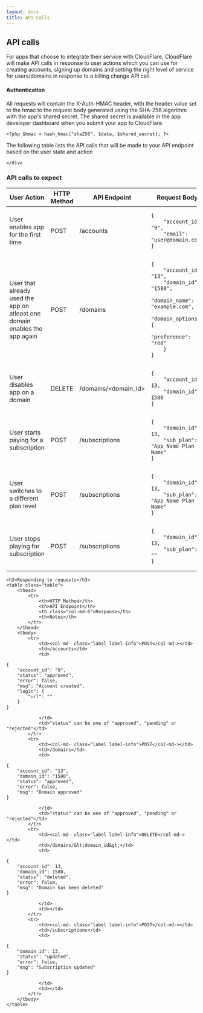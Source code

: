 ```yaml
---
layout: docs
title: API Calls
---
```


<div class="row">
    <h2>API calls</h2>
    <div class="col-md-6">
        <p>
            For apps that choose to integrate their service with CloudFlare, CloudFlare will make API calls in response 
            to user actions which you can use for creating accounts, signing up domains and setting the right level of service 
            for users/domains in response to a billing change API call.
        </p>
    </div>
    <div class="col-md-6">
        <h4>Authentication</h4>
        <p>
            All requests will contain the X-Auth-HMAC header, with the header value set to the hmac to the request body generated 
            using the SHA-256 algorithm with the app's shared secret. The shared secret is available in the app developer dashboard when you 
            submit your app to CloudFlare.
            <pre class="highlight php"><code class="php">&lt;?php $hmac = hash_hmac(&quot;sha256&quot;, $data, $shared_secret); ?&gt;</code></pre>
        </p>
    </div>
    <div class="col-md-6">
        <p>
            The following table lists the API calls that will be made to your API endpoint based on the user state and action
        </p>
    </div>
    <div class="col-md-2">
        
    </div>
</div>
<div class="row">
    <h3>API calls to expect</h3>
    <table class="table">
        <thead>
            <tr>
                <th>User Action</th>
                <th>HTTP Method</th>
                <th>API Endpoint</th>
                <th class="col-md-6">Request Body</th>
            </tr>
        </thead>
        <tbody>
            <tr>
                <td>User enables app for the first time</td>
                <td><col-md- class="label label-info">POST</col-md-></td>
                <td>/accounts</td>
                <td>
<pre><code class="json">{
    "account_id": "9",
    "email": "user@domain.com"
}
</code></pre>
                </td>
            </tr>
            <tr>
                <td>User that already used the app on atleast one domain enables the app again</td>
                <td><col-md- class="label label-info">POST</col-md-></td>
                <td>/domains</td>
                <td>
<pre><code class="json">{
    "account_id": "13",
    "domain_id": "1580",
    "domain_name": "example.com",
    "domain_options": {
        "preference": "red"
    }
}
</code></pre>
                </td>
            </tr>
            <tr>
                <td>User disables app on a domain</td>
                <td><col-md- class="label label-info">DELETE</col-md-></td>
                <td>/domains/&lt;domain_id&gt;</td>
                <td>
<pre><code class="json">{
    "account_id": 13,
    "domain_id": 1580
}
</code></pre>
                </td>
            </tr>
            <tr>
                <td>User starts paying for a subscription</td>
                <td><col-md- class="label label-info">POST</col-md-></td>
                <td>/subscriptions</td>
                <td>
<pre><code class="json">{
    "domain_id": 13,
    "sub_plan": "App Name Plan Name"
}
</code></pre>
                </td>
            </tr>
            <tr>
                <td>User switches to a different plan level</td>
                <td><col-md- class="label label-info">POST</col-md-></td>
                <td>/subscriptions</td>
                <td>
<pre><code class="json">{
    "domain_id": 13,
    "sub_plan": "App Name Plan Name"
}
</code></pre>
                </td>
            </tr>
            <tr>
                <td>User stops playing for subscription</td>
                <td><col-md- class="label label-info">POST</col-md-></td>
                <td>/subscriptions</td>
                <td>
<pre><code class="json">{
    "domain_id": 13,
    "sub_plan": ""
}
</code></pre>
                </td>
            </tr>
        </tbody>
    </table>
    
    <h3>Responding to requests</h3>
    <table class="table">
        <thead>
            <tr>
                <th>HTTP Method</th>
                <th>API Endpoint</th>
                <th class="col-md-6">Response</th>
                <th>Notes</th>
            </tr>
        </thead>
        <tbody>
            <tr>
                <td><col-md- class="label label-info">POST</col-md-></td>
                <td>/accounts</td>
                <td>
<pre><code class="json">{
    "account_id": "9",
    "status": "approved",
    "error": false,
    "msg": "Account created",
    "login": {
        "url": "<url that can identify the user, we will add a signature param for authentication>"
    }
}
</code></pre>
                </td>
                <td>"status" can be one of "approved", "pending" or "rejected"</td>
            </tr>
            <tr>
                <td><col-md- class="label label-info">POST</col-md-></td>
                <td>/domains</td>
                <td>
<pre><code class="json">{
    "account_id": "13",
    "domain_id": "1580",
    "status": "approved",
    "error": false,
    "msg": "Domain approved"
}
</code></pre>
                </td>
                <td>"status" can be one of "approved", "pending" or "rejected"</td>
            </tr>
            <tr>
                <td><col-md- class="label label-info">DELETE</col-md-></td>
                <td>/domains/&lt;domain_id&gt;</td>
                <td>
<pre><code class="json">{
    "account_id": 13,
    "domain_id": 1580,
    "status": "deleted",
    "error": false,
    "msg": "Domain has been deleted"
}
</code></pre>
                </td>
                <td></td>
            </tr>
            <tr>
                <td><col-md- class="label label-info">POST</col-md-></td>
                <td>/subscriptions</td>
                <td>
<pre><code class="json">{
    "domain_id": 13,
    "status": "updated",
    "error": false,
    "msg": "Subscription updated"
}
</code></pre>
                </td>
                <td></td>
            </tr>
        </tbody>
    </table>
</div>


